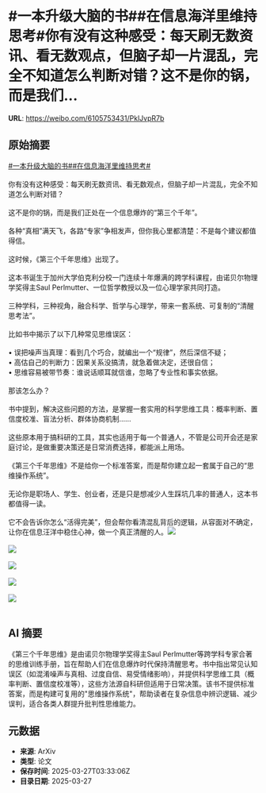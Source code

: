 # #一本升级大脑的书##在信息海洋里维持思考#你有没有这种感受：每天刷无数资讯、看无数观点，但脑子却一片混乱，完全不知道怎么判断对错？这不是你的锅，而是我们...

**URL**: https://weibo.com/6105753431/PklJvpR7b

## 原始摘要

<a href="https://m.weibo.cn/search?containerid=231522type%3D1%26t%3D10%26q%3D%23%E4%B8%80%E6%9C%AC%E5%8D%87%E7%BA%A7%E5%A4%A7%E8%84%91%E7%9A%84%E4%B9%A6%23&amp;extparam=%23%E4%B8%80%E6%9C%AC%E5%8D%87%E7%BA%A7%E5%A4%A7%E8%84%91%E7%9A%84%E4%B9%A6%23" data-hide=""><span class="surl-text">#一本升级大脑的书#</span></a><a href="https://m.weibo.cn/search?containerid=231522type%3D1%26t%3D10%26q%3D%23%E5%9C%A8%E4%BF%A1%E6%81%AF%E6%B5%B7%E6%B4%8B%E9%87%8C%E7%BB%B4%E6%8C%81%E6%80%9D%E8%80%83%23&amp;extparam=%23%E5%9C%A8%E4%BF%A1%E6%81%AF%E6%B5%B7%E6%B4%8B%E9%87%8C%E7%BB%B4%E6%8C%81%E6%80%9D%E8%80%83%23" data-hide=""><span class="surl-text">#在信息海洋里维持思考#</span></a><br><br>你有没有这种感受：每天刷无数资讯、看无数观点，但脑子却一片混乱，完全不知道怎么判断对错？<br><br>这不是你的锅，而是我们正处在一个信息爆炸的“第三个千年”。<br><br>各种“真相”满天飞，各路“专家”争相发声，但你我心里都清楚：不是每个建议都值得信。<br><br>这时候，《第三个千年思维》出现了。<br><br>这本书诞生于加州大学伯克利分校一门连续十年爆满的跨学科课程，由诺贝尔物理学奖得主Saul Perlmutter、一位哲学教授以及一位心理学家共同打造。<br><br>三种学科，三种视角，融合科学、哲学与心理学，带来一套系统、可复制的“清醒思考法”。<br><br>比如书中揭示了以下几种常见思维误区：<br><br>•  误把噪声当真理：看到几个巧合，就编出一个“规律”，然后深信不疑；<br>•  高估自己的判断力：因果关系没搞清，就急着做决定，还很自信；<br>•  思维容易被带节奏：谁说话顺耳就信谁，忽略了专业性和事实依据。<br><br>那该怎么办？<br><br>书中提到，解决这些问题的方法，是掌握一套实用的科学思维工具：概率判断、置信度校准、盲法分析、群体协商机制……<br><br>这些原本用于搞科研的工具，其实也适用于每一个普通人，不管是公司开会还是家庭讨论，是做重要决策还是日常消费选择，都能派上用场。<br><br>《第三个千年思维》不是给你一个标准答案，而是帮你建立起一套属于自己的“思维操作系统”。<br><br>无论你是职场人、学生、创业者，还是只是想减少人生踩坑几率的普通人，这本书都值得一读。<br><br>它不会告诉你怎么“活得完美”，但会帮你看清混乱背后的逻辑，从容面对不确定，让你在信息汪洋中稳住心神，做一个真正清醒的人。<img style="" src="https://tvax4.sinaimg.cn/large/006Fd7o3gy1hzuia5v3vrj30m80m8k09.jpg" referrerpolicy="no-referrer"><br><br><img style="" src="https://tvax2.sinaimg.cn/large/006Fd7o3gy1hzuia742ffj30m80m8n7a.jpg" referrerpolicy="no-referrer"><br><br><img style="" src="https://tvax1.sinaimg.cn/large/006Fd7o3gy1hzuia8mxdzj30m80m8gy9.jpg" referrerpolicy="no-referrer"><br><br><img style="" src="https://tvax3.sinaimg.cn/large/006Fd7o3gy1hzuiab0hmqj30m80m8k41.jpg" referrerpolicy="no-referrer"><br><br><img style="" src="https://tvax2.sinaimg.cn/large/006Fd7o3gy1hzuiafzr5rj30m80m8gy8.jpg" referrerpolicy="no-referrer"><br><br>

## AI 摘要

《第三个千年思维》是由诺贝尔物理学奖得主Saul Perlmutter等跨学科专家合著的思维训练手册，旨在帮助人们在信息爆炸时代保持清醒思考。书中指出常见认知误区（如混淆噪声与真相、过度自信、易受情绪影响），并提供科学思维工具（概率判断、置信度校准等），这些方法源自科研但适用于日常决策。该书不提供标准答案，而是构建可复用的"思维操作系统"，帮助读者在复杂信息中辨识逻辑、减少误判，适合各类人群提升批判性思维能力。

## 元数据

- **来源**: ArXiv
- **类型**: 论文
- **保存时间**: 2025-03-27T03:33:06Z
- **目录日期**: 2025-03-27
